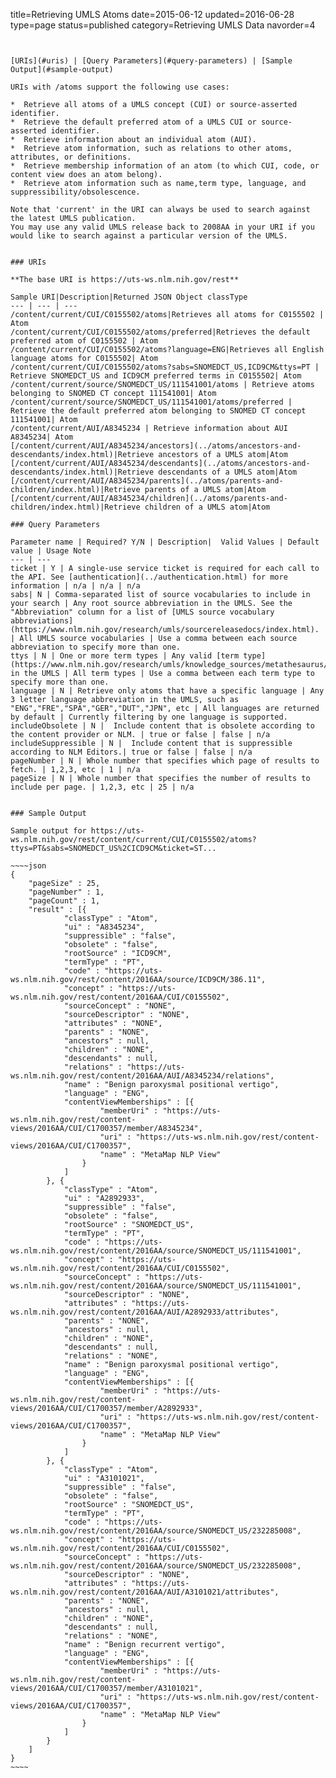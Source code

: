 title=Retrieving UMLS Atoms
date=2015-06-12
updated=2016-06-28
type=page
status=published
category=Retrieving UMLS Data
navorder=4
~~~~~~


[URIs](#uris) | [Query Parameters](#query-parameters) | [Sample Output](#sample-output)

URIs with /atoms support the following use cases:

*  Retrieve all atoms of a UMLS concept (CUI) or source-asserted identifier.
*  Retrieve the default preferred atom of a UMLS CUI or source-asserted identifier.
*  Retrieve information about an individual atom (AUI).
*  Retrieve atom information, such as relations to other atoms, attributes, or definitions.
*  Retrieve membership information of an atom (to which CUI, code, or content view does an atom belong).
*  Retrieve atom information such as name,term type, language, and suppressibility/obsolescence.

Note that 'current' in the URI can always be used to search against the latest UMLS publication.
You may use any valid UMLS release back to 2008AA in your URI if you would like to search against a particular version of the UMLS.


### URIs
 
**The base URI is https://uts-ws.nlm.nih.gov/rest**

Sample URI|Description|Returned JSON Object classType
--- | --- | ---
/content/current/CUI/C0155502/atoms|Retrieves all atoms for C0155502 | Atom
/content/current/CUI/C0155502/atoms/preferred|Retrieves the default preferred atom of C0155502 | Atom
/content/current/CUI/C0155502/atoms?language=ENG|Retrieves all English language atoms for C0155502| Atom
/content/current/CUI/C0155502/atoms?sabs=SNOMEDCT_US,ICD9CM&ttys=PT | Retrieve SNOMEDCT_US and ICD9CM preferred terms in C0155502| Atom
/content/current/source/SNOMEDCT_US/111541001/atoms | Retrieve atoms belonging to SNOMED CT concept 111541001| Atom
/content/current/source/SNOMEDCT_US/111541001/atoms/preferred | Retrieve the default preferred atom belonging to SNOMED CT concept 111541001| Atom
/content/current/AUI/A8345234 | Retrieve information about AUI A8345234| Atom
[/content/current/AUI/A8345234/ancestors](../atoms/ancestors-and-descendants/index.html)|Retrieve ancestors of a UMLS atom|Atom
[/content/current/AUI/A8345234/descendants](../atoms/ancestors-and-descendants/index.html)|Retrieve descendants of a UMLS atom|Atom
[/content/current/AUI/A8345234/parents](../atoms/parents-and-children/index.html)|Retrieve parents of a UMLS atom|Atom
[/content/current/AUI/A8345234/children](../atoms/parents-and-children/index.html)|Retrieve children of a UMLS atom|Atom

### Query Parameters

Parameter name | Required? Y/N | Description|  Valid Values | Default value | Usage Note
--- | ---
ticket | Y | A single-use service ticket is required for each call to the API. See [authentication](../authentication.html) for more information | n/a | n/a | n/a
sabs| N | Comma-separated list of source vocabularies to include in your search | Any root source abbreviation in the UMLS. See the "Abbreviation" column for a list of [UMLS source vocabulary abbreviations](https://www.nlm.nih.gov/research/umls/sourcereleasedocs/index.html).  | All UMLS source vocabularies | Use a comma between each source abbreviation to specify more than one.
ttys | N | One or more term types | Any valid [term type](https://www.nlm.nih.gov/research/umls/knowledge_sources/metathesaurus/release/abbreviations.html#TTYC) in the UMLS | All term types | Use a comma between each term type to specify more than one.
language | N | Retrieve only atoms that have a specific language | Any 3 letter language abbreviation in the UMLS, such as "ENG","FRE","SPA","GER","DUT","JPN", etc | All languages are returned by default | Currently filtering by one language is supported.
includeObsolete | N |  Include content that is obsolete according to the content provider or NLM. | true or false | false | n/a
includeSuppressible | N |  Include content that is suppressible according to NLM Editors.| true or false | false | n/a
pageNumber | N | Whole number that specifies which page of results to fetch. | 1,2,3, etc | 1 | n/a
pageSize | N | Whole number that specifies the number of results to include per page. | 1,2,3, etc | 25 | n/a


### Sample Output

Sample output for https://uts-ws.nlm.nih.gov/rest/content/current/CUI/C0155502/atoms?ttys=PT&sabs=SNOMEDCT_US%2CICD9CM&ticket=ST...

~~~~json
{
	"pageSize" : 25,
	"pageNumber" : 1,
	"pageCount" : 1,
	"result" : [{
			"classType" : "Atom",
			"ui" : "A8345234",
			"suppressible" : "false",
			"obsolete" : "false",
			"rootSource" : "ICD9CM",
			"termType" : "PT",
			"code" : "https://uts-ws.nlm.nih.gov/rest/content/2016AA/source/ICD9CM/386.11",
			"concept" : "https://uts-ws.nlm.nih.gov/rest/content/2016AA/CUI/C0155502",
			"sourceConcept" : "NONE",
			"sourceDescriptor" : "NONE",
			"attributes" : "NONE",
			"parents" : "NONE",
			"ancestors" : null,
			"children" : "NONE",
			"descendants" : null,
			"relations" : "https://uts-ws.nlm.nih.gov/rest/content/2016AA/AUI/A8345234/relations",
			"name" : "Benign paroxysmal positional vertigo",
			"language" : "ENG",
			"contentViewMemberships" : [{
					"memberUri" : "https://uts-ws.nlm.nih.gov/rest/content-views/2016AA/CUI/C1700357/member/A8345234",
					"uri" : "https://uts-ws.nlm.nih.gov/rest/content-views/2016AA/CUI/C1700357",
					"name" : "MetaMap NLP View"
				}
			]
		}, {
			"classType" : "Atom",
			"ui" : "A2892933",
			"suppressible" : "false",
			"obsolete" : "false",
			"rootSource" : "SNOMEDCT_US",
			"termType" : "PT",
			"code" : "https://uts-ws.nlm.nih.gov/rest/content/2016AA/source/SNOMEDCT_US/111541001",
			"concept" : "https://uts-ws.nlm.nih.gov/rest/content/2016AA/CUI/C0155502",
			"sourceConcept" : "https://uts-ws.nlm.nih.gov/rest/content/2016AA/source/SNOMEDCT_US/111541001",
			"sourceDescriptor" : "NONE",
			"attributes" : "https://uts-ws.nlm.nih.gov/rest/content/2016AA/AUI/A2892933/attributes",
			"parents" : "NONE",
			"ancestors" : null,
			"children" : "NONE",
			"descendants" : null,
			"relations" : "NONE",
			"name" : "Benign paroxysmal positional vertigo",
			"language" : "ENG",
			"contentViewMemberships" : [{
					"memberUri" : "https://uts-ws.nlm.nih.gov/rest/content-views/2016AA/CUI/C1700357/member/A2892933",
					"uri" : "https://uts-ws.nlm.nih.gov/rest/content-views/2016AA/CUI/C1700357",
					"name" : "MetaMap NLP View"
				}
			]
		}, {
			"classType" : "Atom",
			"ui" : "A3101021",
			"suppressible" : "false",
			"obsolete" : "false",
			"rootSource" : "SNOMEDCT_US",
			"termType" : "PT",
			"code" : "https://uts-ws.nlm.nih.gov/rest/content/2016AA/source/SNOMEDCT_US/232285008",
			"concept" : "https://uts-ws.nlm.nih.gov/rest/content/2016AA/CUI/C0155502",
			"sourceConcept" : "https://uts-ws.nlm.nih.gov/rest/content/2016AA/source/SNOMEDCT_US/232285008",
			"sourceDescriptor" : "NONE",
			"attributes" : "https://uts-ws.nlm.nih.gov/rest/content/2016AA/AUI/A3101021/attributes",
			"parents" : "NONE",
			"ancestors" : null,
			"children" : "NONE",
			"descendants" : null,
			"relations" : "NONE",
			"name" : "Benign recurrent vertigo",
			"language" : "ENG",
			"contentViewMemberships" : [{
					"memberUri" : "https://uts-ws.nlm.nih.gov/rest/content-views/2016AA/CUI/C1700357/member/A3101021",
					"uri" : "https://uts-ws.nlm.nih.gov/rest/content-views/2016AA/CUI/C1700357",
					"name" : "MetaMap NLP View"
				}
			]
		}
	]
}
~~~~

